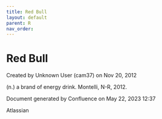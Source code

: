 ```yaml
---
title: Red Bull
layout: default
parent: R
nav_order:
---
```


# Red Bull

Created by  Unknown User (cam37) on Nov 20, 2012

(n.) a brand of energy drink. Montelli, N-R, 2012.

Document generated by Confluence on May 22, 2023 12:37

Atlassian
